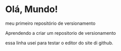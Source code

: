 # Olá, Mundo!
 meu primeiro repositório de versionamento

 Aprendendo a criar um repositorio de versionamento

 essa linha usei para testar o editor do site di github.
 
